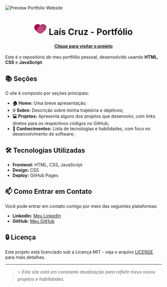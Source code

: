 <img src="https://github.com/user-attachments/assets/5bbb964c-2afa-4f42-a228-f805b563ec9c" alt="Preview Portfolio Website" style="width: 100%; height: 40%;">

<h1 align="center">
  <img src="src/assets/icons/logo-icon.svg" width="40"> Laís Cruz - Portfólio
</h1>


<h4 align="center"><a href="https://laiscrz.github.io/laiscrz-portfolio/">Clique para visitar o projeto</a></h4>

Este é o repositório do meu portfólio pessoal, desenvolvido usando **HTML**, **CSS** e **JavaScript**.

## 📚 Seções

O site é composto por seções principais:

- **🏠 Home:** Uma breve apresentação;
- **💡 Sobre:** Descrição sobre minha trajetória e objetivos;
- **💻 Projetos:** Apresenta alguns dos projetos que desenvolvi, com links diretos para os respectivos códigos no GitHub;
- **🔧 Conhecimentos:** Lista de tecnologias e habilidades, com foco no desenvolvimento de software;


## 🛠️ Tecnologias Utilizadas
- **Frontend:** HTML, CSS, JavaScript 
- **Design:** CSS
- **Deploy:** GitHub Pages

## 📫 Como Entrar em Contato
Você pode entrar em contato comigo por meio das seguintes plataformas:

- **LinkedIn:** [Meu LinkedIn](https://www.linkedin.com/in/laiscrz)
- **GitHub:** [Meu GitHub](https://github.com/laiscrz)

## 🔒 Licença
Este projeto está licenciado sob a Licença MIT - veja o arquivo [LICENSE](LICENSE) para mais detalhes.



---
> ⭐️ *Este site está em constante atualização para refletir meus novos projetos e habilidades.*


